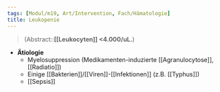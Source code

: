 ```yaml
---
tags: [Modul/m19, Art/Intervention, Fach/Hämatologie]
title: Leukopenie
---
```

> (Abstract::**[[Leukocyten]] <4.000/uL.**)
- **Ätiologie**
	- Myelosuppression (Medikamenten-induzierte [[Agranulocytose]], [[Radiatio]])
	- Einige [[Bakterien]]/[[Viren]]-[[Infektionen]] (z.B. [[Typhus]])
	- [[Sepsis]]